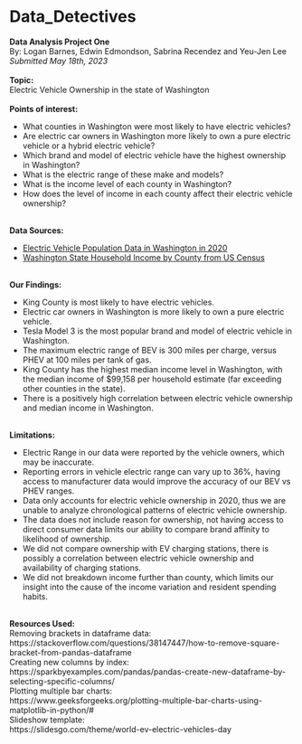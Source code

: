 # Data_Detectives
<b>Data Analysis Project One</b></br>
By: Logan Barnes, Edwin Edmondson, Sabrina Recendez and Yeu-Jen Lee</br>
<i>Submitted May 18th, 2023</i></br>
<br>
<b>Topic:</b></br>
Electric Vehicle Ownership in the state of Washington</br>
<br>
<b>Points of interest:</b>
<ul>
  <li>What counties in Washington were most likely to have electric vehicles?</li>
  <li>Are electric car owners in Washington more likely to own a pure electric vehicle or a hybrid electric vehicle?</li>
  <li>Which brand and model of electric vehicle have the highest ownership in Washington?</li>
  <li>What is the electric range of these make and models?</li>
  <li>What is the income level of each county in Washington?</li>
  <li>How does the level of income in each county affect their electric vehicle ownership?</li>
</ul>
<br>
<b>Data Sources:</b>
<ul>
  <li><a href="https://catalog.data.gov/dataset/electric-vehicle-population-data">Electric Vehicle Population Data in Washington in 2020</a></li>
  <li><a href="https://data.census.gov/table?q=income+2020&g=040XX00US53,53$0500000_050XX00US53005,53007,53009,53011,53015,53021,53025,53027,53029,53033,53035,53041,53045,53053,53057,53061,53063,53067,53073,53077">
    Washington State Household Income by County from US Census</a></li>
</ul>
<br>
<b>Our Findings:</b>
<ul>
  <li>King County is most likely to have electric vehicles.</li>
  <li>Electric car owners in Washington is more likely to own a pure electric vehicle.</li>
  <li>Tesla Model 3 is the most popular brand and model of electric vehicle in Washington.</li>
  <li>The maximum electric range of BEV is 300 miles per charge, versus PHEV at 100 miles per tank of gas.</li>
  <li>King County has the highest median income level in Washington, with the median income of $99,158 per household estimate (far exceeding other counties in the state).</li>
  <li>There is a positively high correlation between electric vehicle ownership and median income in Washington.</li>
</ul>
<br>
<b>Limitations:</b>
<ul>
  <li>Electric Range in our data were reported by the vehicle owners, which may be inaccurate.</li>
  <li>Reporting errors in vehicle electric range can vary up to 36%, having access to manufacturer data would improve the accuracy of our BEV vs PHEV ranges.</li>
  <li>Data only accounts for electric vehicle ownership in 2020, thus we are unable to analyze chronological patterns of electric vehicle ownership.</li>
  <li>The data does not include reason for ownership, not having access to direct consumer data limits our ability to compare brand affinity to likelihood of ownership.</li>
  <li>We did not compare ownership with EV charging stations, there is possibly a correlation between electric vehicle ownership and availability of charging stations.</li>
  <li>We did not breakdown income further than county, which limits our insight into the cause of the income variation and resident spending habits.</li>
</ul>
<br>
<b>Resources Used:</b></br>
Removing brackets in dataframe data:</br>
https://stackoverflow.com/questions/38147447/how-to-remove-square-bracket-from-pandas-dataframe</br>
Creating new columns by index:</br>
https://sparkbyexamples.com/pandas/pandas-create-new-dataframe-by-selecting-specific-columns/</br>
Plotting multiple bar charts:</br>
https://www.geeksforgeeks.org/plotting-multiple-bar-charts-using-matplotlib-in-python/#</br>
Slideshow template:</br>
https://slidesgo.com/theme/world-ev-electric-vehicles-day</br>
